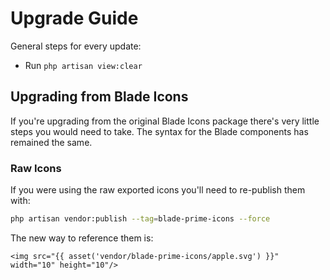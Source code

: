 # Upgrade Guide

General steps for every update:

- Run `php artisan view:clear`

## Upgrading from Blade Icons

If you're upgrading from the original Blade Icons package there's very little steps you would need to take. The syntax for the Blade components has remained the same.

### Raw Icons

If you were using the raw exported icons you'll need to re-publish them with:

```bash
php artisan vendor:publish --tag=blade-prime-icons --force
```

The new way to reference them is:

```blade
<img src="{{ asset('vendor/blade-prime-icons/apple.svg') }}" width="10" height="10"/>
```
